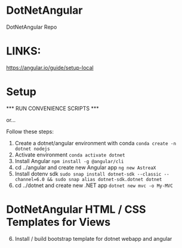 # DotNetAngular
DotNetAngular Repo

# LINKS:
https://angular.io/guide/setup-local

# Setup
*** RUN CONVENIENCE SCRIPTS ***

or...

Follow these steps:
1. Create a dotnet/angular environment with conda `conda create -n dotnet nodejs`
2. Activate environment `conda activate dotnet`
3. Install Angular `npm install -g @angular/cli`
4. cd ../angular and create new Angular app `ng new AstreaX`
5. Install dotenv sdk 
`sudo snap install dotnet-sdk --classic --channel=6.0 && sudo snap alias dotnet-sdk.dotnet dotnet`
6. cd ../dotnet and create new .NET app `dotnet new mvc -o My-MVC`

# DotNetAngular HTML / CSS Templates for Views
6. Install / build bootstrap template for dotnet webapp and angular
